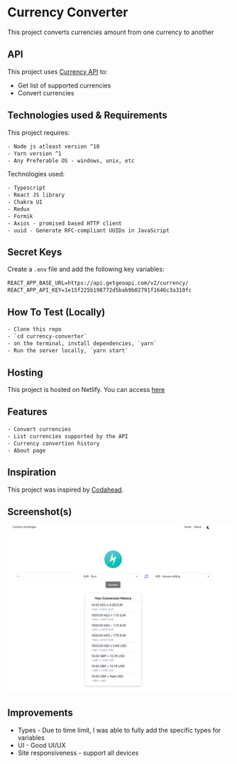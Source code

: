 # Currency Converter
This project converts currencies amount from one currency to another

## API
This project uses [Currency API](https://currency.getgeoapi.com/) to:
- Get list of supported currencies
- Convert currencies

## Technologies used & Requirements
This project requires:

    - Node js atleast version ^10
    - Yarn version ^1
    - Any Preferable OS - windows, unix, etc

Technologies used:

    - Typescript
    - React JS library
    - Chakra UI
    - Redux
    - Formik
    - Axios - promised based HTTP client
    - uuid - Generate RFC-compliant UUIDs in JavaScript

## Secret Keys
Create a `.env` file and add the following key variables:
```
REACT_APP_BASE_URL=https://api.getgeoapi.com/v2/currency/
REACT_APP_API_KEY=1e15f225b198772d5bab9b02791f1646c3a310fc
```
## How To Test (Locally)
    - Clone this repo
    - `cd currency-converter`
    - on the terminal, install dependencies, `yarn`
    - Run the server locally, `yarn start`

## Hosting
This project is hosted on Netlify. You can access [here](https://currency-exchangeer.netlify.app)

## Features

    - Convert currencies
    - List currencies supported by the API
    - Currency convertion history
    - About page

## Inspiration
This project was inspired by [Codahead](https://codahead.com/).

## Screenshot(s)
![Homepage](./src/assets/images/homepage.png)


## Improvements
- Types - Due to time limit, I was able to fully add the specific types for variables
- UI - Good UI/UX
- Site responsiveness - support all devices
